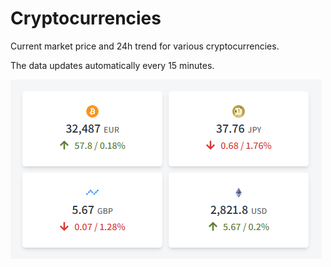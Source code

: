 # Cryptocurrencies

Current market price and 24h trend for various cryptocurrencies.

The data updates automatically every 15 minutes.

![](./img/cryptocurrencies.png)
